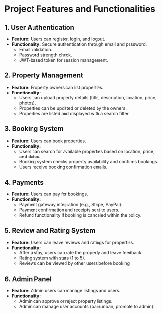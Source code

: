 # Project Features and Functionalities

## 1. User Authentication
- **Feature:** Users can register, login, and logout.
- **Functionality:** Secure authentication through email and password.
  - Email validation.
  - Password strength check.
  - JWT-based token for session management.

## 2. Property Management
- **Feature:** Property owners can list properties.
- **Functionality:**
  - Users can upload property details (title, description, location, price, photos).
  - Properties can be updated or deleted by the owners.
  - Properties are listed and displayed with a search filter.

## 3. Booking System
- **Feature:** Users can book properties.
- **Functionality:**
  - Users can search for available properties based on location, price, and dates.
  - Booking system checks property availability and confirms bookings.
  - Users receive booking confirmation emails.

## 4. Payments
- **Feature:** Users can pay for bookings.
- **Functionality:**
  - Payment gateway integration (e.g., Stripe, PayPal).
  - Payment confirmation and receipts sent to users.
  - Refund functionality if booking is canceled within the policy.

## 5. Review and Rating System
- **Feature:** Users can leave reviews and ratings for properties.
- **Functionality:**
  - After a stay, users can rate the property and leave feedback.
  - Rating system with stars (1 to 5).
  - Reviews can be viewed by other users before booking.

## 6. Admin Panel
- **Feature:** Admin users can manage listings and users.
- **Functionality:**
  - Admin can approve or reject property listings.
  - Admin can manage user accounts (ban/unban, promote to admin).
